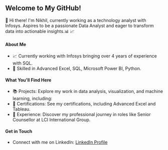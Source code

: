 ## Welcome to My GitHub!
👋 Hi there! I'm Nikhil, currently working as a technology analyst with Infosys. Aspires to be a passionate Data Analyst and eager to transform data into actionable insights.📊 📈

#### About Me
* 📈 Currently working with Infosys bringing over 4 years of experience with SQL.
* 🔭 Skilled in Advanced Excel, SQL, Microsoft Power BI, Python.

#### What You'll Find Here

- 📚 Projects: Explore my work in data analysis, visualization, and machine learning, including:
- 📜 Certifications: See my certifications, including Advanced Excel and Tableau.
- 💼 Experience: Discover my professional journey in roles like Senior Counsellor at LCI International Group.

#### Get in Touch
- Connect with me on LinkedIn: [LinkedIn Profile](https://www.linkedin.com/in/nikhils7058/)

